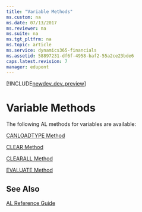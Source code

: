 ```yaml
---
title: "Variable Methods"
ms.custom: na
ms.date: 07/13/2017
ms.reviewer: na
ms.suite: na
ms.tgt_pltfrm: na
ms.topic: article
ms.service: dynamics365-financials
ms.assetid: 58897231-df6f-4958-baf2-55a2ce23bde6
caps.latest.revision: 7
manager: edupont
---
```


[!INCLUDE[newdev_dev_preview](../includes/newdev_dev_preview.md)]

# Variable Methods
The following AL methods for variables are available:  
  
[CANLOADTYPE Method](devenv-CANLOADTYPE-Method.md)  
  
[CLEAR Method](devenv-CLEAR-Method.md)  
  
[CLEARALL Method](devenv-CLEARALL-Method.md)  
  
[EVALUATE Method](devenv-EVALUATE-Method.md)  
  
## See Also  
 [AL Reference Guide](../devenv-AL-Reference-Guide.md)